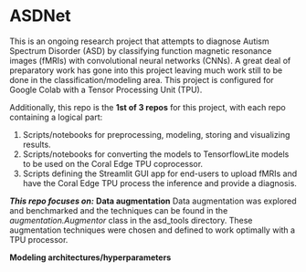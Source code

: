 # ASDNet

This is an ongoing research project that attempts to diagnose Autism Spectrum Disorder (ASD) by classifying function magnetic resonance images (fMRIs) with convolutional neural networks (CNNs).  A great deal of preparatory work has gone into this project leaving much work still to be done in the classification/modeling area.  This project is configured for Google Colab with a Tensor Processing Unit (TPU).  

Additionally, this repo is the **1st of 3 repos** for this project, with each repo containing a logical part:  

1. Scripts/notebooks for preprocessing, modeling, storing and visualizing results.
2. Scripts/notebooks for converting the models to TensorflowLite models to be used on the Coral Edge TPU coprocessor.
3. Scripts defining the Streamlit GUI app for end-users to upload fMRIs and have the Coral Edge TPU process the inference and provide a diagnosis.

***This repo focuses on:***
**Data augmentation**
Data augmentation was explored and benchmarked and the techniques can be found in the *augmentation.Augmentor* class in the asd_tools directory.  These augmentation techniques were chosen and defined to work optimally with a TPU processor.

**Modeling architectures/hyperparameters**

